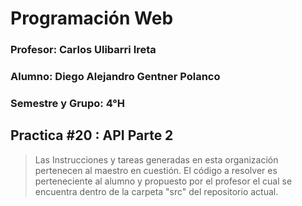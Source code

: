 # Programación Web



### Profesor: Carlos Ulibarri Ireta

### Alumno: Diego Alejandro Gentner Polanco

### Semestre y Grupo: 4°H



## Practica #20 : API Parte 2

> Las Instrucciones y tareas generadas en esta organización pertenecen al maestro en cuestión. El código a resolver es perteneciente al alumno y propuesto por el profesor el cual se encuentra dentro de la carpeta "src" del repositorio actual.
